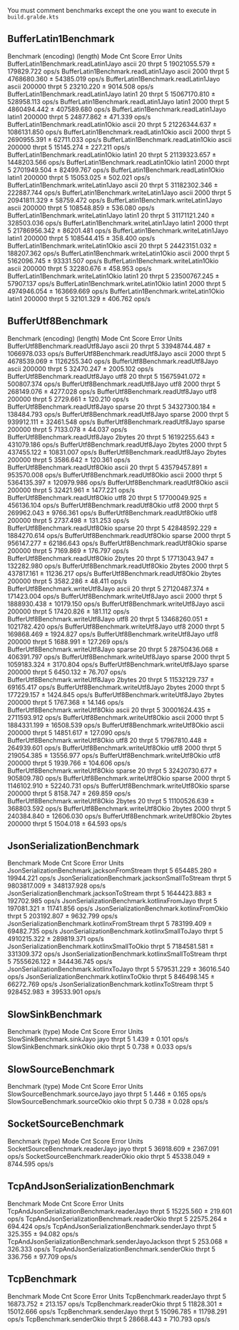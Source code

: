 You must comment benchmarks except the one you want to execute in `build.gralde.kts`

## BufferLatin1Benchmark

Benchmark                              (encoding)  (length)   Mode  Cnt         Score         Error  Units
BufferLatin1Benchmark.readLatin1Jayo        ascii        20  thrpt    5  19021055.579 ±  179829.722  ops/s
BufferLatin1Benchmark.readLatin1Jayo        ascii      2000  thrpt    5   4768680.360 ±   54385.019  ops/s
BufferLatin1Benchmark.readLatin1Jayo        ascii    200000  thrpt    5     23210.220 ±    9014.508  ops/s
BufferLatin1Benchmark.readLatin1Jayo       latin1        20  thrpt    5  15067170.810 ±  528958.113  ops/s
BufferLatin1Benchmark.readLatin1Jayo       latin1      2000  thrpt    5   4860494.442 ±  407589.680  ops/s
BufferLatin1Benchmark.readLatin1Jayo       latin1    200000  thrpt    5     24877.862 ±     471.339  ops/s
BufferLatin1Benchmark.readLatin1Okio        ascii        20  thrpt    5  21226344.637 ± 1086131.850  ops/s
BufferLatin1Benchmark.readLatin1Okio        ascii      2000  thrpt    5   2690955.391 ±   62711.033  ops/s
BufferLatin1Benchmark.readLatin1Okio        ascii    200000  thrpt    5     15145.274 ±     227.211  ops/s
BufferLatin1Benchmark.readLatin1Okio       latin1        20  thrpt    5  21139323.657 ± 1448203.566  ops/s
BufferLatin1Benchmark.readLatin1Okio       latin1      2000  thrpt    5   2701949.504 ±   82499.767  ops/s
BufferLatin1Benchmark.readLatin1Okio       latin1    200000  thrpt    5     15053.025 ±     502.021  ops/s
BufferLatin1Benchmark.writeLatin1Jayo       ascii        20  thrpt    5  31182302.346 ±  222887.744  ops/s
BufferLatin1Benchmark.writeLatin1Jayo       ascii      2000  thrpt    5  20941811.329 ±   58759.472  ops/s
BufferLatin1Benchmark.writeLatin1Jayo       ascii    200000  thrpt    5    108548.859 ±     536.080  ops/s
BufferLatin1Benchmark.writeLatin1Jayo      latin1        20  thrpt    5  31171121.240 ±  328503.036  ops/s
BufferLatin1Benchmark.writeLatin1Jayo      latin1      2000  thrpt    5  21786956.342 ±   86201.481  ops/s
BufferLatin1Benchmark.writeLatin1Jayo      latin1    200000  thrpt    5    108544.415 ±     358.400  ops/s
BufferLatin1Benchmark.writeLatin1Okio       ascii        20  thrpt    5  24423151.032 ±  188207.362  ops/s
BufferLatin1Benchmark.writeLatin1Okio       ascii      2000  thrpt    5   5162096.745 ±   93331.507  ops/s
BufferLatin1Benchmark.writeLatin1Okio       ascii    200000  thrpt    5     32280.676 ±     458.953  ops/s
BufferLatin1Benchmark.writeLatin1Okio      latin1        20  thrpt    5  23500767.245 ±   57907.137  ops/s
BufferLatin1Benchmark.writeLatin1Okio      latin1      2000  thrpt    5   4974946.054 ±  163669.669  ops/s
BufferLatin1Benchmark.writeLatin1Okio      latin1    200000  thrpt    5     32101.329 ±     406.762  ops/s

## BufferUtf8Benchmark

Benchmark                          (encoding)  (length)   Mode  Cnt         Score         Error  Units
BufferUtf8Benchmark.readUtf8Jayo        ascii        20  thrpt    5  33948744.487 ± 1066978.033  ops/s
BufferUtf8Benchmark.readUtf8Jayo        ascii      2000  thrpt    5   4678539.069 ± 1126255.340  ops/s
BufferUtf8Benchmark.readUtf8Jayo        ascii    200000  thrpt    5     32470.247 ±    2005.102  ops/s
BufferUtf8Benchmark.readUtf8Jayo         utf8        20  thrpt    5  15675941.072 ±  500807.374  ops/s
BufferUtf8Benchmark.readUtf8Jayo         utf8      2000  thrpt    5    268149.076 ±    4277.028  ops/s
BufferUtf8Benchmark.readUtf8Jayo         utf8    200000  thrpt    5      2729.661 ±     120.210  ops/s
BufferUtf8Benchmark.readUtf8Jayo       sparse        20  thrpt    5  34327300.184 ±  138484.793  ops/s
BufferUtf8Benchmark.readUtf8Jayo       sparse      2000  thrpt    5    939912.111 ±   32461.548  ops/s
BufferUtf8Benchmark.readUtf8Jayo       sparse    200000  thrpt    5      7133.078 ±      44.037  ops/s
BufferUtf8Benchmark.readUtf8Jayo       2bytes        20  thrpt    5  16192255.643 ±  431079.186  ops/s
BufferUtf8Benchmark.readUtf8Jayo       2bytes      2000  thrpt    5    437455.122 ±   10831.007  ops/s
BufferUtf8Benchmark.readUtf8Jayo       2bytes    200000  thrpt    5      3586.642 ±     120.361  ops/s
BufferUtf8Benchmark.readUtf8Okio        ascii        20  thrpt    5  43579457.891 ±  953570.008  ops/s
BufferUtf8Benchmark.readUtf8Okio        ascii      2000  thrpt    5   5364135.397 ±  120979.986  ops/s
BufferUtf8Benchmark.readUtf8Okio        ascii    200000  thrpt    5     32421.961 ±    1477.221  ops/s
BufferUtf8Benchmark.readUtf8Okio         utf8        20  thrpt    5  17700049.925 ±  456136.104  ops/s
BufferUtf8Benchmark.readUtf8Okio         utf8      2000  thrpt    5    269962.043 ±    9766.361  ops/s
BufferUtf8Benchmark.readUtf8Okio         utf8    200000  thrpt    5      2737.498 ±     131.253  ops/s
BufferUtf8Benchmark.readUtf8Okio       sparse        20  thrpt    5  42848592.229 ± 1884270.614  ops/s
BufferUtf8Benchmark.readUtf8Okio       sparse      2000  thrpt    5    956147.277 ±   62186.643  ops/s
BufferUtf8Benchmark.readUtf8Okio       sparse    200000  thrpt    5      7169.869 ±     176.797  ops/s
BufferUtf8Benchmark.readUtf8Okio       2bytes        20  thrpt    5  17713043.947 ±  132282.980  ops/s
BufferUtf8Benchmark.readUtf8Okio       2bytes      2000  thrpt    5    437817.161 ±   11236.217  ops/s
BufferUtf8Benchmark.readUtf8Okio       2bytes    200000  thrpt    5      3582.286 ±      48.411  ops/s
BufferUtf8Benchmark.writeUtf8Jayo       ascii        20  thrpt    5  27120487.374 ±  171423.004  ops/s
BufferUtf8Benchmark.writeUtf8Jayo       ascii      2000  thrpt    5   1888930.438 ±   10179.150  ops/s
BufferUtf8Benchmark.writeUtf8Jayo       ascii    200000  thrpt    5     17420.826 ±     181.112  ops/s
BufferUtf8Benchmark.writeUtf8Jayo        utf8        20  thrpt    5  13468260.051 ± 1021782.420  ops/s
BufferUtf8Benchmark.writeUtf8Jayo        utf8      2000  thrpt    5    169868.469 ±    1924.827  ops/s
BufferUtf8Benchmark.writeUtf8Jayo        utf8    200000  thrpt    5      1688.991 ±     127.269  ops/s
BufferUtf8Benchmark.writeUtf8Jayo      sparse        20  thrpt    5  28750436.068 ±  406391.797  ops/s
BufferUtf8Benchmark.writeUtf8Jayo      sparse      2000  thrpt    5   1059183.324 ±    3170.804  ops/s
BufferUtf8Benchmark.writeUtf8Jayo      sparse    200000  thrpt    5      6450.132 ±      76.707  ops/s
BufferUtf8Benchmark.writeUtf8Jayo      2bytes        20  thrpt    5  11532129.737 ±   69165.417  ops/s
BufferUtf8Benchmark.writeUtf8Jayo      2bytes      2000  thrpt    5    177229.157 ±    1424.845  ops/s
BufferUtf8Benchmark.writeUtf8Jayo      2bytes    200000  thrpt    5      1767.368 ±      14.146  ops/s
BufferUtf8Benchmark.writeUtf8Okio       ascii        20  thrpt    5  30001624.435 ± 2711593.912  ops/s
BufferUtf8Benchmark.writeUtf8Okio       ascii      2000  thrpt    5   1884331.199 ±   16508.539  ops/s
BufferUtf8Benchmark.writeUtf8Okio       ascii    200000  thrpt    5     14851.617 ±     127.090  ops/s
BufferUtf8Benchmark.writeUtf8Okio        utf8        20  thrpt    5  17967810.448 ±  264939.601  ops/s
BufferUtf8Benchmark.writeUtf8Okio        utf8      2000  thrpt    5    219054.385 ±   13556.977  ops/s
BufferUtf8Benchmark.writeUtf8Okio        utf8    200000  thrpt    5      1939.766 ±     104.606  ops/s
BufferUtf8Benchmark.writeUtf8Okio      sparse        20  thrpt    5  32420730.677 ±  905809.780  ops/s
BufferUtf8Benchmark.writeUtf8Okio      sparse      2000  thrpt    5   1146102.910 ±   52240.731  ops/s
BufferUtf8Benchmark.writeUtf8Okio      sparse    200000  thrpt    5      8158.747 ±     269.859  ops/s
BufferUtf8Benchmark.writeUtf8Okio      2bytes        20  thrpt    5  11100526.639 ±  368803.592  ops/s
BufferUtf8Benchmark.writeUtf8Okio      2bytes      2000  thrpt    5    240384.840 ±   12606.030  ops/s
BufferUtf8Benchmark.writeUtf8Okio      2bytes    200000  thrpt    5      1504.018 ±      64.593  ops/s

## JsonSerializationBenchmark

Benchmark                                         Mode  Cnt        Score        Error  Units
JsonSerializationBenchmark.jacksonFromStream     thrpt    5   654485.280 ±  19944.221  ops/s
JsonSerializationBenchmark.jacksonSmallToStream  thrpt    5  9803817.009 ± 348137.928  ops/s
JsonSerializationBenchmark.jacksonToStream       thrpt    5  1644423.883 ± 192702.985  ops/s
JsonSerializationBenchmark.kotlinxFromJayo       thrpt    5   197081.321 ±  11741.856  ops/s
JsonSerializationBenchmark.kotlinxFromOkio       thrpt    5   203192.807 ±   9632.799  ops/s
JsonSerializationBenchmark.kotlinxFromStream     thrpt    5   783199.409 ±  69482.735  ops/s
JsonSerializationBenchmark.kotlinxSmallToJayo    thrpt    5  4910215.322 ± 289819.371  ops/s
JsonSerializationBenchmark.kotlinxSmallToOkio    thrpt    5  7184581.581 ± 331309.372  ops/s
JsonSerializationBenchmark.kotlinxSmallToStream  thrpt    5  7555626.122 ± 344436.745  ops/s
JsonSerializationBenchmark.kotlinxToJayo         thrpt    5   579531.229 ±  36016.540  ops/s
JsonSerializationBenchmark.kotlinxToOkio         thrpt    5   846498.145 ±  66272.769  ops/s
JsonSerializationBenchmark.kotlinxToStream       thrpt    5   928452.983 ±  39533.901  ops/s

## SlowSinkBenchmark

Benchmark                   (type)   Mode  Cnt  Score   Error  Units
SlowSinkBenchmark.sinkJayo    jayo  thrpt    5  1.439 ± 0.101  ops/s
SlowSinkBenchmark.sinkOkio    okio  thrpt    5  0.738 ± 0.033  ops/s

## SlowSourceBenchmark

Benchmark                       (type)   Mode  Cnt  Score   Error  Units
SlowSourceBenchmark.sourceJayo    jayo  thrpt    5  1.446 ± 0.165  ops/s
SlowSourceBenchmark.sourceOkio    okio  thrpt    5  0.738 ± 0.028  ops/s

## SocketSourceBenchmark

Benchmark                         (type)   Mode  Cnt      Score      Error  Units
SocketSourceBenchmark.readerJayo    jayo  thrpt    5  36918.609 ± 2367.091  ops/s
SocketSourceBenchmark.readerOkio    okio  thrpt    5  45338.049 ± 8744.595  ops/s

## TcpAndJsonSerializationBenchmark

Benchmark                                            Mode  Cnt      Score     Error  Units
TcpAndJsonSerializationBenchmark.readerJayo         thrpt    5  15225.560 ±   219.601  ops/s
TcpAndJsonSerializationBenchmark.readerOkio         thrpt    5  22575.264 ±   694.424  ops/s
TcpAndJsonSerializationBenchmark.senderJayo         thrpt    5    325.355 ±    94.082  ops/s
TcpAndJsonSerializationBenchmark.senderJayoJackson  thrpt    5    253.068 ±   326.333  ops/s
TcpAndJsonSerializationBenchmark.senderOkio         thrpt    5    336.756 ±    97.709  ops/s

## TcpBenchmark

Benchmark                 Mode  Cnt      Score       Error  Units
TcpBenchmark.readerJayo  thrpt    5  16873.752 ±   213.157  ops/s
TcpBenchmark.readerOkio  thrpt    5  11828.301 ± 15012.666  ops/s
TcpBenchmark.senderJayo  thrpt    5  15096.785 ± 11798.291  ops/s
TcpBenchmark.senderOkio  thrpt    5  28668.443 ±   710.793  ops/s
